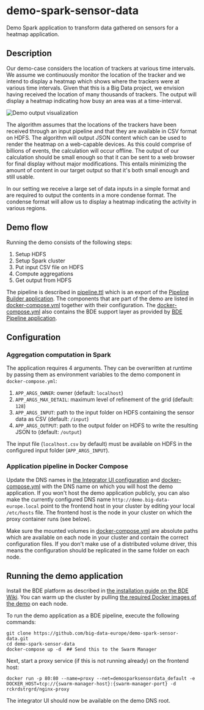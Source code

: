 # demo-spark-sensor-data
Demo Spark application to transform data gathered on sensors for a heatmap application.

## Description
Our demo-case considers the location of trackers at various time intervals. We assume we continuously monitor the location of the tracker and we intend to display a heatmap which shows where the trackers were at various time intervals. Given that this is a Big Data project, we envision having received the location of many thousands of trackers. The output will display a heatmap indicating how busy an area was at a time-interval.

![Demo output visualization](http://i.imgsafe.org/ff58a9e83e.png)

The algorithm assumes that the locations of the trackers have been received through an input pipeline and that they are available in CSV format on HDFS. The algorithm will output JSON content which can be used to render the heatmap on a web-capable devices. As this could comprise of billions of events, the calculation will occur offline. The output of our calculation should be small enough so that it can be sent to a web browser for final display without major modifications. This entails minimizing the amount of content in our target output so that it's both small enough and still usable.

In our setting we receive a large set of data inputs in a simple format and are required to output the contents in a more condense format. The condense format will allow us to display a heatmap indicating the activity in various regions.

## Demo flow
Running the demo consists of the following steps:

1. Setup HDFS
2. Setup Spark cluster
3. Put input CSV file on HDFS
4. Compute aggregations
5. Get output from HDFS

The pipeline is described in [pipeline.ttl](https://github.com/big-data-europe/demo-spark-sensor-data/blob/master/data/db/toLoad/pipeline.ttl) which is an export of the [Pipeline Builder application](https://github.com/big-data-europe/app-pipeline-builder). The components that are part of the demo are listed in [docker-compose.yml](https://github.com/big-data-europe/demo-spark-sensor-data/blob/master/docker-compose.yml) together with their configuration. The [docker-compose.yml](https://github.com/big-data-europe/demo-spark-sensor-data/blob/master/docker-compose.yml) also contains the BDE support layer as provided by [BDE Pipeline application](https://github.com/big-data-europe/app-bde-pipeline).

## Configuration
### Aggregation computation in Spark
The application requires 4 arguments. They can be overwritten at runtime by passing them as environment variables to the demo component in `docker-compose.yml`:

1. `APP_ARGS_OWNER`: owner (default: `localhost`)
2. `APP_ARGS_MAX_DETAIL`: maximum level of refinement of the grid (default: `128`)
3. `APP_ARGS_INPUT`: path to the input folder on HDFS containing the sensor data as CSV (default: `/input`)
4. `APP_ARGS_OUTPUT`: path to the output folder on HDFS to write the resulting JSON to (default: `/output`)

The input file (`localhost.csv` by default) must be available on HDFS in the configured input folder (`APP_ARGS_INPUT`).

### Application pipeline in Docker Compose
Update the DNS names in [the Integrator UI configuration](https://github.com/big-data-europe/demo-spark-sensor-data/tree/master/config/integrator) and [docker-compose.yml](https://github.com/big-data-europe/demo-spark-sensor-data/blob/master/docker-compose.yml) with the DNS name on which you will host the demo application. If you won't host the demo application publicly, you can also make the currently configured DNS name `http://demo.big-data-europe.local` point to the frontend host in your cluster by editing your local `/etc/hosts` file. The frontend host is the node in your cluster on which the proxy container runs (see below).

Make sure the mounted volumes in [docker-compose.yml](https://github.com/big-data-europe/demo-spark-sensor-data/blob/master/docker-compose.yml) are absolute paths which are available on each node in your cluster and contain the correct configuration files. If you don't make use of a distributed volume driver, this means the configuration should be replicated in the same folder on each node.

## Running the demo application
Install the BDE platform as described in [the installation guide on the BDE Wiki](https://github.com/big-data-europe/README/wiki/Installation). You can warm up the cluster by pulling [the required Docker images of the demo](https://github.com/big-data-europe/demo-spark-sensor-data/blob/master/docker-compose.yml) on each node.

To run the demo application as a BDE pipeline, execute the following commands:
```
git clone https://github.com/big-data-europe/demo-spark-sensor-data.git
cd demo-spark-sensor-data
docker-compose up -d  ## Send this to the Swarm Manager
```

Next, start a proxy service (if this is not running already) on the frontend host:
```
docker run -p 80:80 --name=proxy --net=demosparksensordata_default -e DOCKER_HOST=tcp://{swarm-manager-host}:{swarm-manager-port} -d rckrdstrgrd/nginx-proxy
```

The integrator UI should now be available on the demo DNS root.
